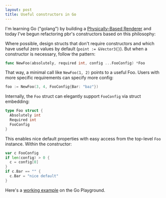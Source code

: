 ```yaml
---
layout: post
title: Useful constructors in Go
---
```


I'm learning Go ("golang") by building a
[Physically-Based Renderer](https://github.com/hunterloftis/pbr)
and today I've begun refactoring pbr's constructors based on this philosophy:

Where possible, design structs that don't require constructors
and which have useful zero values by default (`point := &Vector3{}`).
But when a constructor is necessary, follow the pattern:

```go
func NewFoo(absolutely, required int, config ...FooConfig) *Foo
```

That way, a minimal call like `NewFoo(1, 2)` points to a useful Foo.
Users with more specific requirements can specify more config:

```go
foo := NewFoo(3, 4, FooConfig{Bar: "baz"})
```

Internally, the `Foo` struct can elegantly support `FooConfig` via struct embedding:

```go
type Foo struct {
  Absolutely int
  Required int
  FooConfig
}
```

This enables nice default properties with easy access from the top-level `Foo` instance.
Within the constructor:

```go
var c FooConfig
if len(config) > 0 {
  c = config[0]
}
if c.Bar == "" {
  c.Bar = "nice default"
}
```

Here's a [working example](https://play.golang.org/p/bw7uWSsnYW) on the Go Playground.